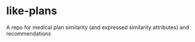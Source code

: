 # like-plans
A repo for medical plan similarity (and expressed similarity attributes) and recommendations
